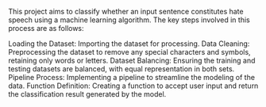
This project aims to classify whether an input sentence constitutes hate speech using a machine learning algorithm. The key steps involved in this process are as follows:

Loading the Dataset: Importing the dataset for processing.
Data Cleaning: Preprocessing the dataset to remove any special characters and symbols, retaining only words or letters.
Dataset Balancing: Ensuring the training and testing datasets are balanced, with equal representation in both sets.
Pipeline Process: Implementing a pipeline to streamline the modeling of the data.
Function Definition: Creating a function to accept user input and return the classification result generated by the model.
